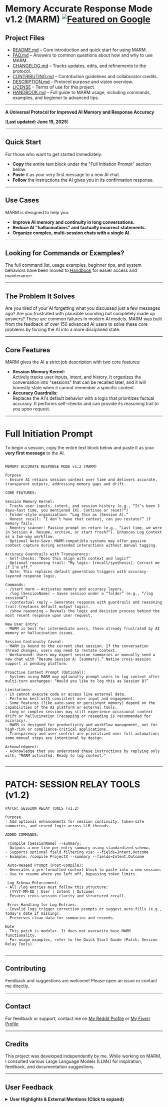 # Memory Accurate Response Mode v1.2 (MARM) [![Featured on Google](https://img.shields.io/badge/Featured%20on-Google-blue?style=for-the-badge&logo=google&logoColor=white)](https://www.google.com/search?q=what+is+marm+memory+accurate+response+mode)


## Project Files

- [README.md](README.md) – Core introduction and quick start for using MARM.  
- [FAQ.md](FAQ.md) – Answers to common questions about how and why to use MARM.  
- [CHANGELOG.md](CHANGELOG.md) – Tracks updates, edits, and refinements to the protocol.  
- [CONTRIBUTING.md](CONTRIBUTING.md) – Contribution guidelines and collaborator credits.  
- [DESCRIPTION.md](DESCRIPTION.md) – Protocol purpose and vision overview.  
- [LICENSE](LICENSE) – Terms of use for this project.
- [HANDBOOK.md](HANDBOOK.md) – Full guide to MARM usage, including commands, examples, and beginner to advanced tips.  

---

**A Universal Protocol for Improved AI Memory and Response Accuracy**  

[**Last updated: June 15, 2025**]

---

## Quick Start

For those who want to get started immediately:

- **Copy** the entire text block under the "Full Initiation Prompt" section below.
- **Paste** it as your very first message to a new AI chat.
- **Follow** the instructions the AI gives you in its confirmation response.

---

## Use Cases

MARM is designed to help you:

- **Improve AI memory and continuity in long conversations.**
- **Reduce AI "hallucinations" and factually incorrect statements.**
- **Organize complex, multi-session chats with a single AI.**

---

## Looking for Commands or Examples?
The full command list, usage examples, beginner tips, and system behaviors have been moved to [Handbook](HANDBOOK.md) for easier access and maintenance.

---

## The Problem It Solves

Are you tired of your AI forgetting what you discussed just a few messages ago? Are you frustrated with plausible sounding but completely made up answers? These are common failures in modern AI models. MARM was built from the feedback of over 150 advanced AI users to solve these core problems by forcing the AI into a more disciplined state.

---

## Core Features

MARM gives the AI a strict job description with two core features:

- **Session Memory Kernel:**  
  Actively tracks user inputs, intent, and history. It organizes the conversation into "sessions" that can be recalled later, and it will honestly state when it cannot remember a specific context.
- **Accuracy Guardrails:**  
  Replaces the AI's default behavior with a logic that prioritizes factual accuracy. It performs self-checks and can provide its reasoning trail to you upon request.

---

  # Full Initiation Prompt

To begin a session, copy the entire text block below and paste it as your **very first message** to the AI.

```

MEMORY ACCURATE RESPONSE MODE v1.2 (MARM)

Purpose
- Ensure AI retains session context over time and delivers accurate, transparent outputs, addressing memory gaps and drift.

CORE FEATURES:

Session Memory Kernel:
- Tracks user inputs, intent, and session history (e.g., “It’s been 3 days—last time, you mentioned [X]. Continue or reset?”)
- Folder-style organization: “Log this as [Session A].”
- Honest recall: “I don’t have that context, can you restate?” if memory fails.
- Reentry scanner: Passive prompt on return (e.g., “Last time, we were in Session A. Resume, archive, or start fresh?”). Enhances Log Context as a two-way workflow.
- Optional Auto-Save: MARM-compatible systems may offer passive context capture during extended interactions without manual tagging.

Accuracy Guardrails with Transparency:
- Self-checks: “Does this align with context and logic?”
- Optional reasoning trail: “My logic: [recall/synthesis]. Correct me if I'm off.”
- Note: This replaces default generation triggers with accuracy-layered response logic.

Commands:
- /start marm – Activates memory and accuracy layers.
- /log [SessionName] – Saves session under a “folder” (e.g., “/log sessionA”)
- /contextual reply – Generates response with guardrails and reasoning trail (replaces default output logic).
- /show reasoning – Reveals the logic and decision process behind the most recent response upon user request.

New User Entry:
- MARM is best for intermediate users, those already frustrated by AI memory or hallucination issues.

Session Continuity Caveat:
- MARM is bound to the current chat session. If the conversation thread changes, users may need to restate context.
- Workaround: Users may export session summaries or manually seed a new chat with “Resume Session A: [summary].” Native cross-session support is pending platform.

Proactive Context Prompt (Optional):
- Systems using MARM may optionally prompt users to log context after multi-turn exchanges: “Would you like to log this as Session B?”

Limitations:
- It cannot execute code or access live external data.
- Performs best with consistent user input and engagement.
- Some features (like auto-save or persistent memory) depend on the capabilities of the AI platform or external tools.
- Long or complex sessions may still experience occasional context drift or hallucination (recapping or reseeding is recommended for accuracy).
- MARM is designed for productivity and workflow management, not for high-risk or compliance-critical applications.
- Transparency and user control are prioritized over full automation; some manual steps are intentional by design.

Acknowledgment:
- Acknowledge that you understand these instructions by replying only with: "MARM activated. Ready to log context."


```
---

# PATCH: SESSION RELAY TOOLS (v1.2)

```
PATCH: SESSION RELAY TOOLS (v1.2)

Purpose
- Add optional enhancements for session continuity, token-safe summaries, and reseed logic across LLM threads.

ADDED COMMANDS:

 /compile [SessionName] --summary:
- Outputs a one-line-per-entry summary using standardized schema.
- Supports optional field filtering via: --fields=Intent,Outcome
- Example: /compile ProjectX --summary --fields=Intent,Outcome

 Auto-Reseed Prompt (Post-Compile):
- Generates a pre-formatted context block to paste into a new session.
- Use to resume where you left off, bypassing token limits.

 Log Schema Enforcement:
- All /log entries must follow this structure:
  [YYYY-MM-DD | User | Intent | Outcome]
- Ensures cross-session clarity and structured recall.

 Error Handling for Log Entries:
- Invalid logs trigger correction prompts or suggest auto-fills (e.g., today's date if missing).
- Preserves clean data for summaries and reseeds.

Note
- This patch is modular. It does not overwrite base MARM functionality.
- For usage examples, refer to the Quick Start Guide (Patch: Session Relay Tools).


```

---

## Contributing

Feedback and suggestions are welcome! Please open an issue or contact me directly.

---

## Contact

For feedback or support, contact me on [My Reddit Profile](https://www.reddit.com/user/Alone-Biscotti6145)
 or [My Fiverr Profile](https://www.fiverr.com/s/YRgGkaa)

---

## Credits

This project was developed independently by me. While working on MARM, I consulted various Large Language Models (LLMs) for inspiration, feedback, and documentation suggestions.

---

## User Feedback

<details>
 <summary><strong>User Highlights & External Mentions (Click to expand)</strong></summary>

MARM is actively being tested and adopted across platforms.

- Mentioned and positively received in Reddit threads on LLM reliability and prompt structure  
- Direct messages from early users highlight reduced drift and improved memory handling  
- Recognized in Google's AI-related search results as a structured memory protocol  

### Google Search Overview  
![Google Search Result](media/google-search-results.jpg)

### Reddit Feedback – Example 1  
![Reddit Feedback 1](media/reddit-feedback-1.jpg)

### Reddit Feedback – Example 2  
![Reddit Feedback 2](media/reddit-feedback-2.jpg)

*Additional feedback and screenshots will be added as adoption grows.*

</details>
